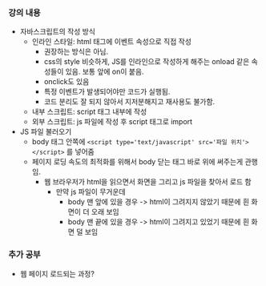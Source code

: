 ### 강의 내용

- 자바스크립트의 작성 방식
  - 인라인 스타일: html 태그에 이벤트 속성으로 직접 작성
    - 권장하는 방식은 아님.
    - css의 style 비슷하게, JS를 인라인으로 작성하게 해주는 onload 같은 속성들이 있음. 보통 앞에 on이 붙음.
    - onclick도 있음
    - 특정 이벤트가 발생되어야만 코드가 실행됨.
    - 코드 분리도 잘 되지 않아서 지저분해지고 재사용도 불가함.
  - 내부 스크립트: script 태그 내부에 작성
  - 외부 스크립트: js 파일에 작성 후 script 태그로 import
- JS 파일 불러오기
  - body 태그 안쪽에 `<script type='text/javascript' src='파일 위치'></script>` 를 넣어줌
  - 페이지 로딩 속도의 최적화를 위해서 body 닫는 태그 바로 위에 써주는게 관행임.
    - 웹 브라우저가 html을 읽으면서 화면을 그리고 js 파일을 찾아서 로드 함
      - 만약 js 파일이 무거운데
        - body 맨 앞에 있을 경우 -> html이 그려지지 않았기 때문에 흰 화면이 더 오래 보임
        - body 맨 끝에 있을 경우 -> html이 그려지고 있었기 때문에 흰 화면 덜 보임

### 추가 공부

- 웹 페이지 로드되는 과정?

